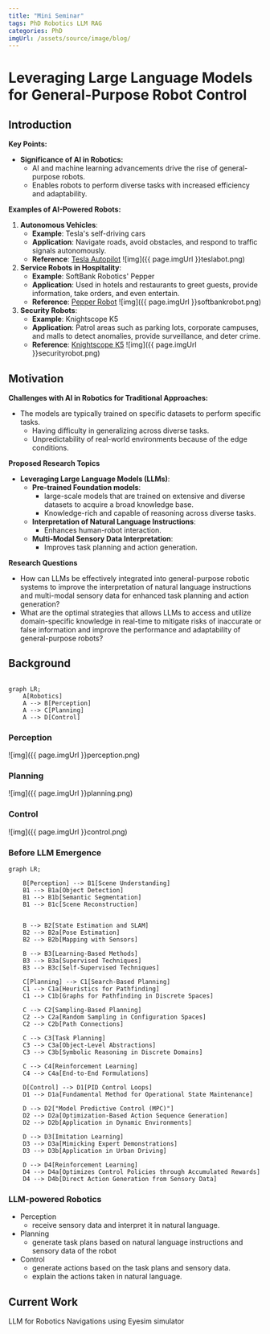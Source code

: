 ```yaml
---
title: "Mini Seminar"
tags: PhD Robotics LLM RAG
categories: PhD
imgUrl: /assets/source/image/blog/
---
```


#  Leveraging Large Language Models for General-Purpose Robot Control


## Introduction

**Key Points:**
- **Significance of AI in Robotics:**
    - AI and machine learning advancements drive the rise of general-purpose robots.
    - Enables robots to perform diverse tasks with increased efficiency and adaptability.

**Examples of AI-Powered Robots:**
1. **Autonomous Vehicles**:
    - **Example**: Tesla's self-driving cars
    - **Application**: Navigate roads, avoid obstacles, and respond to traffic signals autonomously.
    - **Reference**: [Tesla Autopilot](https://www.tesla.com/autopilot)
      ![img]({{ page.imgUrl }}teslabot.png)
2. **Service Robots in Hospitality**:
    - **Example**: SoftBank Robotics' Pepper
    - **Application**: Used in hotels and restaurants to greet guests, provide information, take orders, and even entertain.
    - **Reference**: [Pepper Robot](https://emea.softbankrobotics.com/)
      ![img]({{ page.imgUrl }}softbankrobot.png)
3. **Security Robots**:
    - **Example**: Knightscope K5
    - **Application**: Patrol areas such as parking lots, corporate campuses, and malls to detect anomalies, provide surveillance, and deter crime.
    - **Reference**: [Knightscope K5](https://www.knightscope.com/)
      ![img]({{ page.imgUrl }}securityrobot.png)

## Motivation

**Challenges with AI in Robotics for Traditional Approaches:**
- The models are typically trained on specific datasets to perform specific tasks.
  - Having difficulty in generalizing across diverse tasks.
  - Unpredictability of real-world environments because of the edge conditions.

**Proposed Research Topics**
 - **Leveraging Large Language Models (LLMs)**:
   - **Pre-trained Foundation models**: 
     - large-scale models that are trained on extensive and diverse datasets to acquire a broad knowledge base.
     - Knowledge-rich and capable of reasoning across diverse tasks.
   - **Interpretation of Natural Language Instructions**: 
     - Enhances human-robot interaction.
   - **Multi-Modal Sensory Data Interpretation**: 
     - Improves task planning and action generation.

**Research Questions**
 - How can LLMs be effectively integrated into general-purpose robotic systems to improve the 
 interpretation of natural language instructions and multi-modal sensory data for enhanced task planning and action 
   generation?
 - What are the optimal strategies that allows LLMs to access and utilize domain-specific knowledge in real-time to mitigate risks of inaccurate or false information and improve the performance and adaptability of general-purpose robots?


## Background

```mermaid

graph LR;
    A[Robotics]
    A --> B[Perception]
    A --> C[Planning]
    A --> D[Control]
```

### Perception

![img]({{ page.imgUrl }}perception.png)

### Planning
![img]({{ page.imgUrl }}planning.png)

### Control
![img]({{ page.imgUrl }}control.png)


### Before LLM Emergence


```mermaid
graph LR;

    B[Perception] --> B1[Scene Understanding]
    B1 --> B1a[Object Detection]
    B1 --> B1b[Semantic Segmentation]
    B1 --> B1c[Scene Reconstruction]


    B --> B2[State Estimation and SLAM]
    B2 --> B2a[Pose Estimation]
    B2 --> B2b[Mapping with Sensors]

    B --> B3[Learning-Based Methods]
    B3 --> B3a[Supervised Techniques]
    B3 --> B3c[Self-Supervised Techniques]

    C[Planning] --> C1[Search-Based Planning]
    C1 --> C1a[Heuristics for Pathfinding]
    C1 --> C1b[Graphs for Pathfinding in Discrete Spaces]

    C --> C2[Sampling-Based Planning]
    C2 --> C2a[Random Sampling in Configuration Spaces]
    C2 --> C2b[Path Connections]

    C --> C3[Task Planning]
    C3 --> C3a[Object-Level Abstractions]
    C3 --> C3b[Symbolic Reasoning in Discrete Domains]

    C --> C4[Reinforcement Learning]
    C4 --> C4a[End-to-End Formulations]

    D[Control] --> D1[PID Control Loops]
    D1 --> D1a[Fundamental Method for Operational State Maintenance]

    D --> D2["Model Predictive Control (MPC)"]
    D2 --> D2a[Optimization-Based Action Sequence Generation]
    D2 --> D2b[Application in Dynamic Environments]
    
    D --> D3[Imitation Learning]
    D3 --> D3a[Mimicking Expert Demonstrations]
    D3 --> D3b[Application in Urban Driving]
    
    D --> D4[Reinforcement Learning]
    D4 --> D4a[Optimizes Control Policies through Accumulated Rewards]
    D4 --> D4b[Direct Action Generation from Sensory Data]

```


### LLM-powered Robotics

 - Perception
   - receive sensory data and interpret it in natural language.
 - Planning
   - generate task plans based on natural language instructions and sensory data of the robot
 - Control
   - generate actions based on the task plans and sensory data.
   - explain the actions taken in natural language.


## Current Work

LLM for Robotics Navigations using Eyesim simulator







